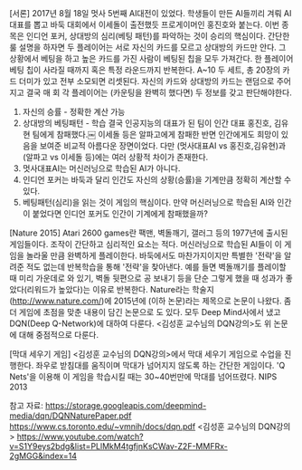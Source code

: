 [서론]
2017년 8월 18일 멋사 5번째 AI대전이 있었다. 학생들이 만든 AI들끼리 겨뤄 AI 대표를 뽑고 바둑 대회에서 이세돌이 출전했듯 프로게이머인 홍진호와 붙는다. 이번 종목은 인디언 포커, 상대방의 심리(베팅 패턴)를 파악하는 것이 승리의 핵심이다. 간단한 룰 설명을 하자면 두 플레이어는 서로 자신의 카드를 모르고 상대방의 카드만 안다. 그 상황에서 베팅을 하고 높은 카드를 가진 사람이 베팅된 칩을 모두 가져간다. 한 플레이어 베팅 칩이 사라질 때까지 혹은 특정 라운드까지 반복한다. A~10 두 세트, 총 20장의 카드 더미가 있고 전부 소모되면 리셋된다. 자신의 카드와 상대방의 카드는 랜덤으로 주어지고 결국 매 회 각 플레이어는 (카운팅을 완벽히 했다면) 두 정보를 갖고 판단해야한다.
1. 자신의 승률 - 정확한 계산 가능
2. 상대방의 베팅패턴 - 학습
결국 인공지능의 대표가 된 팀이 인간 대표 홍진호, 김유현 팀에게 참패했다.￼
이세돌 등은 알파고에게 참패한 반면 인간에게도 희망이 있음을 보여준 비교적 아름다운 장면이었다.
다만 (멋사대표AI vs 홍진호,김유현)과 (알파고 vs 이세돌 등)에는 여러 상황적 차이가 존재한다. 
1. 멋사대표AI는 머신러닝으로 학습된 AI가 아니다.
2. 인디언 포커는 바둑과 달리 인간도 자신의 상황(승률)을 기계만큼 정확히 계산할 수 있다.
3. 베팅패턴(심리)을 읽는 것이 게임의 핵심이다.
만약 머신러닝으로 학습된 AI와 인간이 붙었다면 인디언 포커도 인간이 기계에게 참패했을까?

[Nature 2015]
Atari 2600 games란 팩맨, 벽돌깨기, 갤러그 등의 1977년에 출시된 게임들이다. 조작이 간단하고 심리적인 요소는 적다. 머신러닝으로 학습된 AI들이 이 게임을 놀라울 만큼 완벽하게 플레이한다. 바둑에서도 마찬가지이지만 특별한 '전략'을 알려준 적도 없는데 반복학습을 통해 '전략'을 찾아낸다. 예를 들면 벽돌깨기를 플레이할 때 미리 가운데로 와 있기, 벽돌 뒷편으로 공 보내기 등을 단순 그렇게 했을 때 성과가 좋았다(리워드가 높았다)는 이유로 반복한다.
Nature라는 학술지(http://www.nature.com/)에 2015년에 <Human-level control through deep reinforcement learning>(이하 논문)라는 제목으로 논문이 나왔다. 좀 더 게임에 초점을 맞춘 내용이 담긴 논문으로 <Playing Atari with Deep Reinforcement Learning>도 있다. 모두 Deep Mind사에서 냈고 DQN(Deep Q-Network)에 대하여 다룬다.
<김성훈 교수님의 DQN강의>도 위 논문에 대해 중점적으로 다룬다.


[막대 세우기 게임]
<김성훈 교수님의 DQN강의>에서 막대 세우기 게임으로 수업을 진행한다. 좌우로 받침대를 움직이며 막대가 넘어지지 않도록 하는 간단한 게임이다. 'Q Nets'을 이용해 이 게임을 학습시킬 때는 30~40번만에 막대를 넘어뜨렸다. NIPS 2013








참고 자료:
<Human-level control through deep reinforcement learning>
https://storage.googleapis.com/deepmind-media/dqn/DQNNaturePaper.pdf
<Playing Atari with Deep Reinforcement Learning>
https://www.cs.toronto.edu/~vmnih/docs/dqn.pdf
<김성훈 교수님의 DQN강의>
https://www.youtube.com/watch?v=S1Y9eys2bdg&list=PLlMkM4tgfjnKsCWav-Z2F-MMFRx-2gMGG&index=14